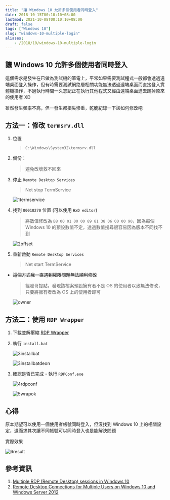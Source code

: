 ```yaml
---
title: "讓 Windows 10 允許多個使用者同時登入"
date: 2018-10-15T00:10:10+08:00
lastmod: 2021-10-08T00:10:10+08:00
draft: false
tags: ["Windows 10"]
slug: "windows-10-multiple-login"
aliases:
    - /2018/10/windows-10-multiple-login
---
```

## 讓 Windows 10 允許多個使用者同時登入

這個需求是發生在已做為測試機的筆電上，平常如果需要測試程式一般都會透過遠端桌面登入操作，但有時需要測試網路層相關功能無法透過遠端桌面而直接登入實體機操作，不過執行時間一久忘記正在執行其他程式又經由遠端桌面進去踢掉原來的使用者 XD

雖然發生頻率不高，但一發生都損失慘重，乾脆紀錄一下該如何修改吧

## 方法一：修改 `termsrv.dll`

1. 位置

    > `C:\Windows\System32\termsrv.dll`

2. 備份：

    >避免改壞救不回來

3. 停止 `Remote Desktop Services`

    > Net stop TermService

    ![1termservice](https://user-images.githubusercontent.com/3851540/46962895-e5190100-d0d6-11e8-8df7-5fe4efc39b0d.png)
4. 找到 `00010270` 位置 (可以使用 `HxD editor`)

    > 將數值修改為 `B8 00 01 00 00 89 81 38 06 00 00 90`，因為每個 Windows 10 的預設數值不定，透過數值搜尋很容易因為版本不同找不到

    ![2offset](https://user-images.githubusercontent.com/3851540/46962896-e5190100-d0d6-11e8-9c4d-a1946967d8e0.png)
5. 重新啟動 `Remote Desktop Services`

    > Net start TermService

* ~~這個方式我一直遇到權限問題無法順利修改~~

    > 經發哥提點，發現該檔案預設擁有者不是 OS 的使用者以致無法修改，只要將擁有者改為 OS 上的使用者即可

    ![owner](https://user-images.githubusercontent.com/3851540/50097795-99f5a880-0255-11e9-8c8c-961cd462a7b9.png)

## 方法二：使用 `RDP Wrapper`

1. 下載並解壓縮 [RDP Wrapper](https://github.com/stascorp/rdpwrap/releases)

2. 執行 `install.bat`

    ![3installbat](https://user-images.githubusercontent.com/3851540/46962898-e5b19780-d0d6-11e8-8f3a-d8d94ff1e761.png)

    ![3installbatdeon](https://user-images.githubusercontent.com/3851540/46963331-f4e51500-d0d7-11e8-8f79-a225a0ac9c27.png)
3. 確認是否已完成 - 執行 `RDPConf.exe`

    ![4rdpconf](https://user-images.githubusercontent.com/3851540/46962899-e5b19780-d0d6-11e8-9403-fac94566562a.png)

    ![5wrapok](https://user-images.githubusercontent.com/3851540/46962900-e5b19780-d0d6-11e8-84f0-32a6611140fe.png)

## 心得

原本期望可以使用一個使用者帳號同時登入，但沒找到 Windows 10 上的相關設定，退而求其次讓不同帳號可以同時登入也是能解決問題

實際效果

![6result](https://user-images.githubusercontent.com/3851540/46962901-e64a2e00-d0d6-11e8-8355-8d855f2fd181.png)

## 參考資訊

1. [Multiple RDP (Remote Desktop) sessions in Windows 10](https://www.mysysadmintips.com/windows/clients/545-multiple-rdp-remote-desktop-sessions-in-windows-10)
2. [Remote Desktop Connections for Multiple Users on Windows 10 and Windows Server 2012](https://www.serverwatch.com/server-tutorials/remote-desktop-connections-for-multiple-users-on-windows-10-and-windows-server-2012.html)
